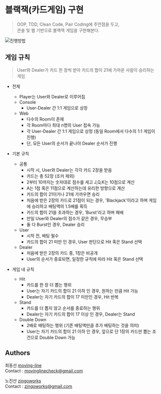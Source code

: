 # 블랙잭(카드게임) 구현
> OOP, TDD, Clean Code, Pair Coding에 주안점을 두고,  
콘솔 및 웹 기반으로 블랙잭 게임을 구현해본다.

![진행방법](https://github.com/zingoworks/java-blackjack/blob/master/src/main/resources/gitflow.jpeg)

## 게임 규칙

> User와 Dealer가 카드 한 장씩 받아 카드의 합이 21에 가까운 사람이 승리하는 게임

* 전제
   * Player는 User와 Dealer로 이루어짐
   * Console
        * User-Dealer 간 1:1 게임으로 상정
   * Web
        * 다수의 Room이 존재
        * 각 Room마다 최대 n명의 User 접속 가능
        * 각 User-Dealer 간 1:1 게임으로 상정 (동일 Room에서 다수의 1:1 게임이 진행)
        * 단, 모든 User의 순서가 끝나야 Dealer 순서가 진행

* 기본 규칙
    * 공통
        * 시작 시, User와 Dealer는 각각 카드 2장을 받음
        * 카드는 총 52장 (조커 제외)
        * 2부터 10까지는 숫자대로 점수를 세고 J,Q,K는 10점으로 계산
        * A는 1점 혹은 11점으로 계산하는데 유리한 방향으로 계산
        * 카드의 합이 21이거나 21에 가까우면 승리
        * 처음에 받은 2장의 카드로 21점이 되는 경우, 'Blackjack'이라고 하며 게임에 승리하고 배팅액의 1.5배를 획득
        * 카드의 합이 21을 초과하는 경우, 'Burst'라고 하며 패배
        * 만일 User와 Dealer의 점수가 같은 경우, 무승부
        * 둘 다 Burst인 경우, Dealer 승리
    * User
        * 시작 전, 배팅 필수
        * 카드의 합이 21 미만 인 경우, User 판단으로 Hit 혹은 Stand 선택
    * Dealer
        * 처음에 받은 2장의 카드 중, 1장은 비공개
        * User의 순서가 종료되면, 일정한 규칙에 따라 Hit 혹은 Stand 선택

* 게임 내 규칙
    * Hit
        * 카드를 한 장 더 뽑는 행위
        * User는 자기 카드의 합이 21 이하 인 경우, 원하는 만큼 Hit 가능
        * Dealer는 자기 카드의 합이 17 미만인 경우, Hit 반복
    * Stand
        * 카드를 더 뽑지 않고 순서를 종료하는 행위
        * Dealer는 자기 카드의 합이 17 이상 인 경우, Dealer는 Stand
    * Double Down
        * 2배로 배팅하는 행위 (기존 배팅액만큼 추가 배팅하는 것을 의미)
        * User는 자기 카드의 합이 21 이하 인 경우, 앞으로 단 1장의 카드만 뽑는 조건으로 Double Down 가능


## Authors

최동선 [moving-line](https://github.com/moving-line)   
Contact : movinglinecheck@gmail.com

노진산 [zingoworks](https://github.com/zingoworks)    
Contact : zingoworks@gmail.com
